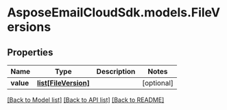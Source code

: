 # AsposeEmailCloudSdk.models.FileVersions
## Properties
Name | Type | Description | Notes
------------ | ------------- | ------------- | -------------
**value** | [**list[FileVersion]**](FileVersion.md) |  | [optional] 



[[Back to Model list]](README.md#documentation-for-models) [[Back to API list]](README.md#documentation-for-api-endpoints) [[Back to README]](README.md)


